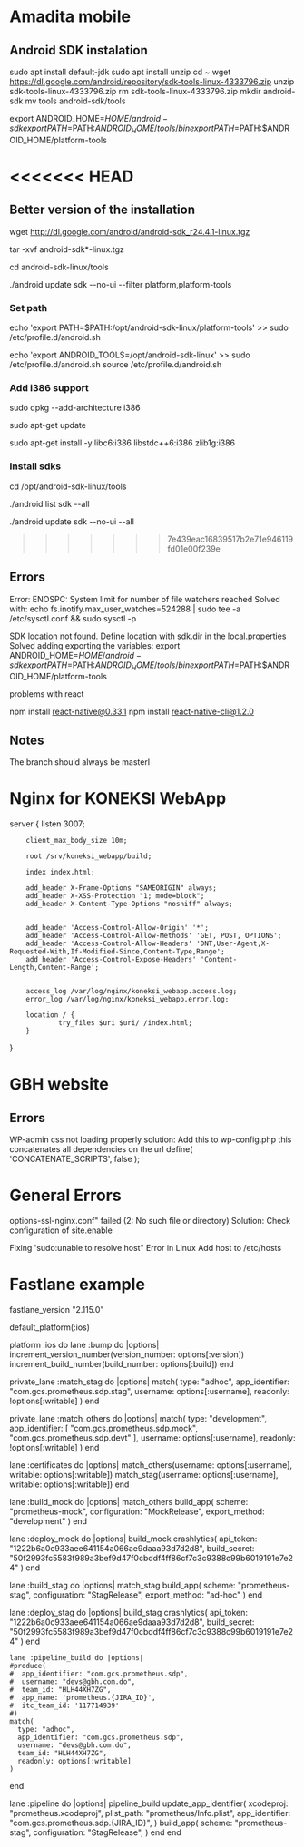 # Amadita mobile

## Android SDK instalation

sudo apt install default-jdk
sudo apt install unzip
cd ~
wget https://dl.google.com/android/repository/sdk-tools-linux-4333796.zip
unzip sdk-tools-linux-4333796.zip
rm sdk-tools-linux-4333796.zip
mkdir android-sdk
mv tools android-sdk/tools

export ANDROID_HOME=$HOME/android-sdk
export PATH=$PATH:$ANDROID_HOME/tools/bin
export PATH=$PATH:$ANDROID_HOME/platform-tools

<<<<<<< HEAD
=======
## Better version of the installation

wget http://dl.google.com/android/android-sdk_r24.4.1-linux.tgz

tar -xvf android-sdk*-linux.tgz

cd android-sdk-linux/tools

./android update sdk --no-ui --filter platform,platform-tools

### Set path
echo 'export PATH=$PATH:/opt/android-sdk-linux/platform-tools' >> sudo /etc/profile.d/android.sh

echo 'export ANDROID_TOOLS=/opt/android-sdk-linux' >> sudo /etc/profile.d/android.sh
source /etc/profile.d/android.sh

### Add i386 support
sudo dpkg --add-architecture i386

sudo apt-get update

sudo apt-get install -y libc6:i386 libstdc++6:i386 zlib1g:i386

### Install sdks
cd /opt/android-sdk-linux/tools

./android list sdk --all

./android update sdk --no-ui --all



>>>>>>> 7e439eac16839517b2e71e946119fd01e00f239e
## Errors

Error: ENOSPC: System limit for number of file watchers reached
Solved with:
echo fs.inotify.max_user_watches=524288 | sudo tee -a /etc/sysctl.conf && sudo sysctl -p


SDK location not found. Define location with sdk.dir in the local.properties
Solved adding exporting the variables:
export ANDROID_HOME=$HOME/android-sdk
export PATH=$PATH:$ANDROID_HOME/tools/bin
export PATH=$PATH:$ANDROID_HOME/platform-tools

problems with react

npm install react-native@0.33.1
npm install react-native-cli@1.2.0

## Notes

The branch should always be masterl



# Nginx for KONEKSI WebApp
server {
        listen 3007;

        client_max_body_size 10m;

        root /srv/koneksi_webapp/build;

        index index.html;

        add_header X-Frame-Options "SAMEORIGIN" always;
        add_header X-XSS-Protection "1; mode=block";
        add_header X-Content-Type-Options "nosniff" always;


        add_header 'Access-Control-Allow-Origin' '*';
        add_header 'Access-Control-Allow-Methods' 'GET, POST, OPTIONS';
        add_header 'Access-Control-Allow-Headers' 'DNT,User-Agent,X-Requested-With,If-Modified-Since,Content-Type,Range';
        add_header 'Access-Control-Expose-Headers' 'Content-Length,Content-Range';


        access_log /var/log/nginx/koneksi_webapp.access.log;
        error_log /var/log/nginx/koneksi_webapp.error.log;

        location / {
                try_files $uri $uri/ /index.html;
        }
}

# GBH website

## Errors
WP-admin css not loading properly
solution:
Add this to wp-config.php this concatenates all dependencies on the url
define( 'CONCATENATE_SCRIPTS', false ); 


# General Errors
options-ssl-nginx.conf" failed (2: No such file or directory)
Solution:
Check configuration of site.enable

Fixing 'sudo:unable to resolve host" Error in Linux
Add host to /etc/hosts



# Fastlane example
fastlane_version "2.115.0"

default_platform(:ios)

platform :ios do
  lane :bump do |options|
    increment_version_number(version_number: options[:version])
    increment_build_number(build_number: options[:build])
  end

  private_lane :match_stag do |options|
    match(
      type: "adhoc",
      app_identifier: "com.gcs.prometheus.sdp.stag",
      username: options[:username],
      readonly: !options[:writable]
    )
  end

  private_lane :match_others do |options|
    match(
      type: "development",
      app_identifier: [
        "com.gcs.prometheus.sdp.mock",
        "com.gcs.prometheus.sdp.devt"
      ],
      username: options[:username],
      readonly: !options[:writable]
    )
  end

  lane :certificates do |options|
    match_others(username: options[:username], writable: options[:writable])
    match_stag(username: options[:username], writable: options[:writable])
  end

  lane :build_mock do |options|
    match_others
    build_app(
      scheme: "prometheus-mock",
      configuration: "MockRelease",
      export_method: "development"
    )
  end

  lane :deploy_mock do |options|
    build_mock
    crashlytics(
      api_token: "1222b6a0c933aee641154a066ae9daaa93d7d2d8",
      build_secret: "50f2993fc5583f989a3bef9d47f0cbddf4ff86cf7c3c9388c99b6019191e7e24"
    )
  end

  lane :build_stag do |options|
    match_stag
    build_app(
      scheme: "prometheus-stag",
      configuration: "StagRelease",
      export_method: "ad-hoc"
    )
  end

  lane :deploy_stag do |options|
    build_stag
    crashlytics(
      api_token: "1222b6a0c933aee641154a066ae9daaa93d7d2d8",
      build_secret: "50f2993fc5583f989a3bef9d47f0cbddf4ff86cf7c3c9388c99b6019191e7e24"
    )
  end

    lane :pipeline_build do |options|
    #produce(
    #  app_identifier: "com.gcs.prometheus.sdp",
    #  username: "devs@gbh.com.do",
    #  team_id: "HLH44XH7ZG",
    #  app_name: 'prometheus.{JIRA_ID}',
    #  itc_team_id: '117714939'
    #)
    match(
      type: "adhoc",
      app_identifier: "com.gcs.prometheus.sdp",
      username: "devs@gbh.com.do",
      team_id: "HLH44XH7ZG",
      readonly: options[:writable]
    )
  end

  lane :pipeline do |options|
    pipeline_build
    update_app_identifier(
      xcodeproj: "prometheus.xcodeproj",
      plist_path: "prometheus/Info.plist",
      app_identifier: "com.gcs.prometheus.sdp.{JIRA_ID}",
    )
    build_app(
      scheme: "prometheus-stag",
      configuration: "StagRelease",
    )
  end
end

